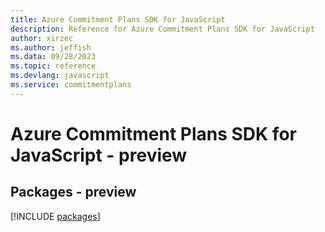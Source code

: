 ```yaml
---
title: Azure Commitment Plans SDK for JavaScript
description: Reference for Azure Commitment Plans SDK for JavaScript
author: xirzec
ms.author: jeffish
ms.data: 09/28/2023
ms.topic: reference
ms.devlang: javascript
ms.service: commitmentplans
---
```

# Azure Commitment Plans SDK for JavaScript - preview
## Packages - preview
[!INCLUDE [packages](commitment-plans-index.md)]